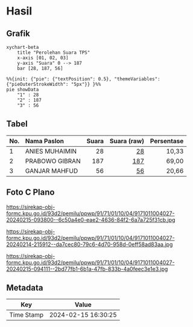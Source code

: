 # Hasil

## Grafik

```mermaid
xychart-beta
    title "Perolehan Suara TPS"
    x-axis [01, 02, 03]
    y-axis "Suara" 0 --> 187
    bar [28, 187, 56]
```

```mermaid
%%{init: {"pie": {"textPosition": 0.5}, "themeVariables": {"pieOuterStrokeWidth": "5px"}} }%%
pie showData
    "1" : 28
    "2" : 187
    "3" : 56
```

## Tabel

| No. | Nama Paslon    | Suara | Suara (raw) | Persentase |
|:--- |:-------------- | -----:| -----------:| ----------:|
| 1   | ANIES MUHAIMIN | 28    | [28][p-1]   | 10,33      |
| 2   | PRABOWO GIBRAN | 187   | [187][p-2]  | 69,00      |
| 3   | GANJAR MAHFUD  | 56    | [56][p-3]   | 20,66      |


[p-1]: https://github.com/gigit-pemilu/pemilu-2024-91-papua/blob/main/pilpres/hitung-suara/sub/91-papua/sub/71-kota-jayapura/sub/01-jayapura-utara/sub/1004-imbi/sub/027-tps/sub/paslon-1.txt
[p-2]: https://github.com/gigit-pemilu/pemilu-2024-91-papua/blob/main/pilpres/hitung-suara/sub/91-papua/sub/71-kota-jayapura/sub/01-jayapura-utara/sub/1004-imbi/sub/027-tps/sub/paslon-2.txt
[p-3]: https://github.com/gigit-pemilu/pemilu-2024-91-papua/blob/main/pilpres/hitung-suara/sub/91-papua/sub/71-kota-jayapura/sub/01-jayapura-utara/sub/1004-imbi/sub/027-tps/sub/paslon-3.txt

## Foto C Plano

https://sirekap-obj-formc.kpu.go.id/93d2/pemilu/ppwp/91/71/01/10/04/9171011004027-20240215-093800--6c50a4e0-eae2-4636-84f2-6a7a725f31cb.jpg

https://sirekap-obj-formc.kpu.go.id/93d2/pemilu/ppwp/91/71/01/10/04/9171011004027-20240214-215912--da7cec80-79c6-4d70-958d-0eff58ad83aa.jpg

https://sirekap-obj-formc.kpu.go.id/93d2/pemilu/ppwp/91/71/01/10/04/9171011004027-20240215-094111--2bd77fb1-6b1a-47fb-833b-4a0feec3e1e3.jpg


## Metadata

| Key        | Value               |
| ---------- | ------------------- |
| Time Stamp | 2024-02-15 16:30:25 |



